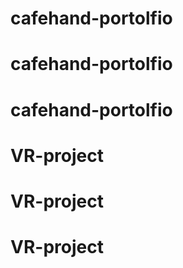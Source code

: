 # cafehand-portolfio
# cafehand-portolfio
# cafehand-portolfio
# VR-project
# VR-project
# VR-project
